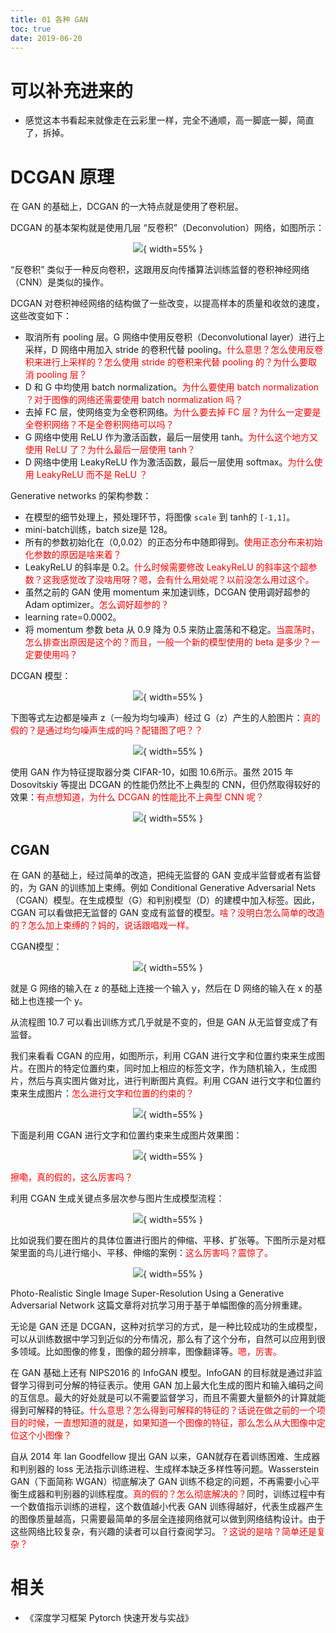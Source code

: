 ```yaml
---
title: 01 各种 GAN
toc: true
date: 2019-06-20
---
```

# 可以补充进来的

- 感觉这本书看起来就像走在云彩里一样，完全不通顺，高一脚底一脚，简直了，拆掉。

# DCGAN 原理

在 GAN 的基础上，DCGAN 的一大特点就是使用了卷积层。


DCGAN 的基本架构就是使用几层 “反卷积”（Deconvolution）网络，如图所示：

<center>

![](http://images.iterate.site/blog/image/20190620/7u2QThS0bDzF.png?imageslim){ width=55% }

</center>


“反卷积” 类似于一种反向卷积，这跟用反向传播算法训练监督的卷积神经网络（CNN）是类似的操作。

DCGAN 对卷积神经网络的结构做了一些改变，以提高样本的质量和收敛的速度，这些改变如下：

- 取消所有 pooling 层。G 网络中使用反卷积（Deconvolutional layer）进行上采样，D 网络中用加入 stride 的卷积代替 pooling。<span style="color:red;">什么意思？怎么使用反卷积来进行上采样的？怎么使用 stride 的卷积来代替 pooling 的？为什么要取消 pooling 层？</span>
- D 和 G 中均使用 batch normalization。<span style="color:red;">为什么要使用 batch normalization ？对于图像的网络还需要使用 batch normalization 吗？</span>
- 去掉 FC 层，使网络变为全卷积网络。<span style="color:red;">为什么要去掉 FC 层？为什么一定要是 全卷积网络？不是全卷积网络可以吗？</span>
- G 网络中使用 ReLU 作为激活函数，最后一层使用 tanh。<span style="color:red;">为什么这个地方又使用 ReLU 了？为什么最后一层使用 tanh？</span>
- D 网络中使用 LeakyReLU 作为激活函数，最后一层使用 softmax。<span style="color:red;">为什么使用 LeakyReLU 而不是 ReLU ？</span>

Generative networks 的架构参数：

- 在模型的细节处理上，预处理环节，将图像 `scale` 到 tanh的 `[-1,1]`。
- mini-batch训练，batch size是 128。
- 所有的参数初始化在（0,0.02）的正态分布中随即得到。<span style="color:red;">使用正态分布来初始化参数的原因是啥来着？</span>
- LeakyReLU 的斜率是 0.2。<span style="color:red;">什么时候需要修改 LeakyReLU 的斜率这个超参数？这我感觉改了没啥用呀？嗯，会有什么用处呢？以前没怎么用过这个。</span>
- 虽然之前的 GAN 使用 momentum 来加速训练，DCGAN 使用调好超参的 Adam optimizer。<span style="color:red;">怎么调好超参的？</span>
- learning rate=0.0002。
- 将 momentum 参数 beta 从 0.9 降为 0.5 来防止震荡和不稳定。<span style="color:red;">当震荡时，怎么排查出原因是这个的？而且，一般一个新的模型使用的 beta 是多少？一定要使用吗？</span>

DCGAN 模型：

<center>

![](http://images.iterate.site/blog/image/20190620/XKDV2o3zat7p.png?imageslim){ width=55% }

</center>

下图等式左边都是噪声 z（一般为均匀噪声）经过 G（z）产生的人脸图片：<span style="color:red;">真的假的？是通过均匀噪声生成的吗？配错图了吧？？</span>


<center>

![](http://images.iterate.site/blog/image/20190620/5y39vgvob490.png?imageslim){ width=55% }

</center>


使用 GAN 作为特征提取器分类 CIFAR-10，如图 10.6所示。虽然 2015 年 Dosovitskiy 等提出 DCGAN 的性能仍然比不上典型的 CNN，但仍然取得较好的效果：<span style="color:red;">有点想知道，为什么 DCGAN 的性能比不上典型 CNN 呢？</span>

<center>

![](http://images.iterate.site/blog/image/20190620/VAnMpHiwklwX.png?imageslim){ width=55% }

</center>

## CGAN

在 GAN 的基础上，经过简单的改造，把纯无监督的 GAN 变成半监督或者有监督的，为 GAN 的训练加上束缚。例如 Conditional Generative Adversarial Nets（CGAN）模型。在生成模型（G）和判别模型（D）的建模中加入标签。因此，CGAN 可以看做把无监督的 GAN 变成有监督的模型。<span style="color:red;">啥？没明白怎么简单的改造的？怎么加上束缚的？妈的，说话跟唱戏一样。</span>

CGAN模型：

<center>

![](http://images.iterate.site/blog/image/20190620/if4auKxLtm5c.png?imageslim){ width=55% }

</center>


就是 G 网络的输入在 z 的基础上连接一个输入 y，然后在 D 网络的输入在 x 的基础上也连接一个 y。

从流程图 10.7 可以看出训练方式几乎就是不变的，但是 GAN 从无监督变成了有监督。

我们来看看 CGAN 的应用，如图所示，利用 CGAN 进行文字和位置约束来生成图片。在图片的特定位置约束，同时加上相应的标签文字，作为随机输入，生成图片，然后与真实图片做对比，进行判断图片真假。利用 CGAN 进行文字和位置约束来生成图片：<span style="color:red;">怎么进行文字和位置的约束的？</span>


<center>

![](http://images.iterate.site/blog/image/20190620/LnFQmSAhcWcm.png?imageslim){ width=55% }

</center>

下面是利用 CGAN 进行文字和位置约束来生成图片效果图：

<center>

![](http://images.iterate.site/blog/image/20190620/AtGfBmVT1YYC.png?imageslim){ width=55% }

</center>

<span style="color:red;">擦嘞，真的假的，这么厉害吗？</span>


利用 CGAN 生成关键点多层次参与图片生成模型流程：

<center>

![](http://images.iterate.site/blog/image/20190620/wqUldGNUkwza.png?imageslim){ width=55% }

</center>


比如说我们要在图片的具体位置进行图片的伸缩、平移、扩张等。下图所示是对框架里面的鸟儿进行缩小、平移、伸缩的案例：<span style="color:red;">这么厉害吗？震惊了。</span>

<center>

![](http://images.iterate.site/blog/image/20190620/jq8gfFnsMeKs.png?imageslim){ width=55% }

</center>


Photo-Realistic Single Image Super-Resolution Using a Generative Adversarial Network 这篇文章将对抗学习用于基于单幅图像的高分辨重建。

无论是 GAN 还是 DCGAN，这种对抗学习的方式，是一种比较成功的生成模型，可以从训练数据中学习到近似的分布情况，那么有了这个分布，自然可以应用到很多领域。比如图像的修复，图像的超分辨率，图像翻译等。<span style="color:red;">嗯，厉害。</span>

在 GAN 基础上还有 NIPS2016 的 InfoGAN 模型。InfoGAN 的目标就是通过非监督学习得到可分解的特征表示。使用 GAN 加上最大化生成的图片和输入编码之间的互信息。最大的好处就是可以不需要监督学习，而且不需要大量额外的计算就能得到可解释的特征。<span style="color:red;">什么意思？怎么得到可解释的特征的？话说在做之前的一个项目的时候，一直想知道的就是，如果知道一个图像的特征，那么怎么从大图像中定位这个小图像？</span>

自从 2014 年 Ian Goodfellow 提出 GAN 以来，GAN就存在着训练困难、生成器和判别器的 loss 无法指示训练进程、生成样本缺乏多样性等问题。Wasserstein GAN（下面简称 WGAN）彻底解决了 GAN 训练不稳定的问题，不再需要小心平衡生成器和判别器的训练程度。<span style="color:red;">真的假的？怎么彻底解决的？</span>同时，训练过程中有一个数值指示训练的进程，这个数值越小代表 GAN 训练得越好，代表生成器产生的图像质量越高，只需要最简单的多层全连接网络就可以做到网络结构设计。由于这些网络比较复杂，有兴趣的读者可以自行查阅学习。<span style="color:red;">？这说的是啥？简单还是复杂？</span>





# 相关

- 《深度学习框架 Pytorch 快速开发与实战》

